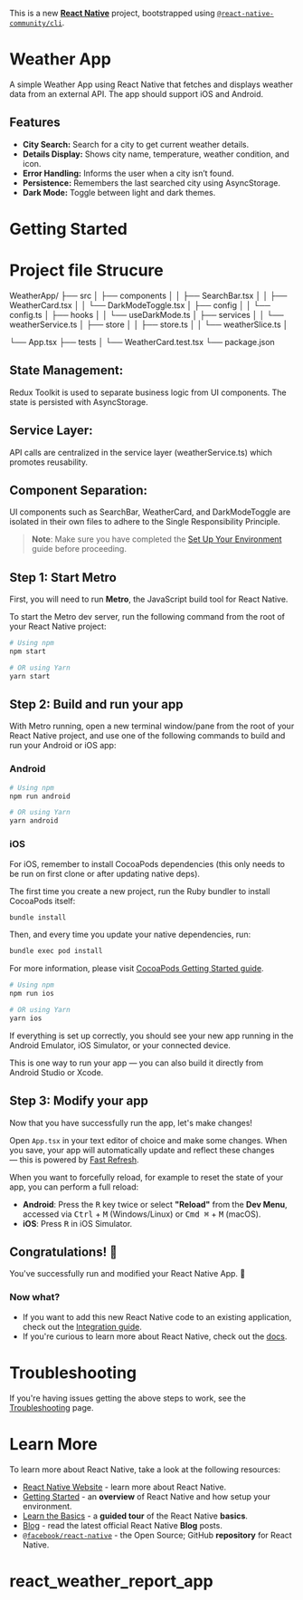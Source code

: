 This is a new [**React Native**](https://reactnative.dev) project, bootstrapped using [`@react-native-community/cli`](https://github.com/react-native-community/cli).

# Weather App

A simple Weather App using React Native that fetches and displays weather data from an
external API. The app should support iOS and Android.

## Features
- **City Search:** Search for a city to get current weather details.
- **Details Display:** Shows city name, temperature, weather condition, and icon.
- **Error Handling:** Informs the user when a city isn’t found.
- **Persistence:** Remembers the last searched city using AsyncStorage.
- **Dark Mode:** Toggle between light and dark themes.

# Getting Started
# Project file Strucure 
WeatherApp/ 
├── src │ 
├── components │
 │ ├── SearchBar.tsx │ │ ├── WeatherCard.tsx │ │ └── DarkModeToggle.tsx │ 
 ├── config │ │ └── config.ts │ 
 ├── hooks │ │ └── useDarkMode.ts │ 
 ├── services │ │ └── weatherService.ts │
  ├── store │ │ ├── store.ts │ │ └── weatherSlice.ts │ 
  
  └── App.tsx 
  ├── tests │ └── WeatherCard.test.tsx 
  └── package.json
## State Management: 
Redux Toolkit is used to separate business logic from UI components. The state is persisted with AsyncStorage.

## Service Layer: 
API calls are centralized in the service layer (weatherService.ts) which promotes reusability.

## Component Separation:
UI components such as SearchBar, WeatherCard, and DarkModeToggle are isolated in their own files to adhere to the Single Responsibility Principle.

> **Note**: Make sure you have completed the [Set Up Your Environment](https://reactnative.dev/docs/set-up-your-environment) guide before proceeding.

## Step 1: Start Metro

First, you will need to run **Metro**, the JavaScript build tool for React Native.

To start the Metro dev server, run the following command from the root of your React Native project:

```sh
# Using npm
npm start

# OR using Yarn
yarn start
```

## Step 2: Build and run your app

With Metro running, open a new terminal window/pane from the root of your React Native project, and use one of the following commands to build and run your Android or iOS app:

### Android

```sh
# Using npm
npm run android

# OR using Yarn
yarn android
```

### iOS

For iOS, remember to install CocoaPods dependencies (this only needs to be run on first clone or after updating native deps).

The first time you create a new project, run the Ruby bundler to install CocoaPods itself:

```sh
bundle install
```

Then, and every time you update your native dependencies, run:

```sh
bundle exec pod install
```

For more information, please visit [CocoaPods Getting Started guide](https://guides.cocoapods.org/using/getting-started.html).

```sh
# Using npm
npm run ios

# OR using Yarn
yarn ios
```

If everything is set up correctly, you should see your new app running in the Android Emulator, iOS Simulator, or your connected device.

This is one way to run your app — you can also build it directly from Android Studio or Xcode.

## Step 3: Modify your app

Now that you have successfully run the app, let's make changes!

Open `App.tsx` in your text editor of choice and make some changes. When you save, your app will automatically update and reflect these changes — this is powered by [Fast Refresh](https://reactnative.dev/docs/fast-refresh).

When you want to forcefully reload, for example to reset the state of your app, you can perform a full reload:

- **Android**: Press the <kbd>R</kbd> key twice or select **"Reload"** from the **Dev Menu**, accessed via <kbd>Ctrl</kbd> + <kbd>M</kbd> (Windows/Linux) or <kbd>Cmd ⌘</kbd> + <kbd>M</kbd> (macOS).
- **iOS**: Press <kbd>R</kbd> in iOS Simulator.

## Congratulations! :tada:

You've successfully run and modified your React Native App. :partying_face:

### Now what?

- If you want to add this new React Native code to an existing application, check out the [Integration guide](https://reactnative.dev/docs/integration-with-existing-apps).
- If you're curious to learn more about React Native, check out the [docs](https://reactnative.dev/docs/getting-started).

# Troubleshooting

If you're having issues getting the above steps to work, see the [Troubleshooting](https://reactnative.dev/docs/troubleshooting) page.

# Learn More

To learn more about React Native, take a look at the following resources:

- [React Native Website](https://reactnative.dev) - learn more about React Native.
- [Getting Started](https://reactnative.dev/docs/environment-setup) - an **overview** of React Native and how setup your environment.
- [Learn the Basics](https://reactnative.dev/docs/getting-started) - a **guided tour** of the React Native **basics**.
- [Blog](https://reactnative.dev/blog) - read the latest official React Native **Blog** posts.
- [`@facebook/react-native`](https://github.com/facebook/react-native) - the Open Source; GitHub **repository** for React Native.
# react_weather_report_app
